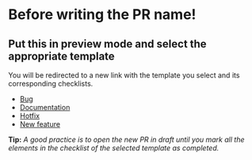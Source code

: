 # Before writing the PR name!

## Put this in preview mode and select the appropriate template

You will be redirected to a new link with the template you select and
its corresponding checklists.

- [Bug](?expand=1&template=PULL_REQUEST_TEMPLATE_BUG.md&labels=bug&title=%5BBUG%5D%20)
- [Documentation](?expand=1&template=PULL_REQUEST_TEMPLATE_DOCUMENTATION.md&labels=documentation&title=%5BDOC%5D%20)
- [Hotfix](?expand=1&template=PULL_REQUEST_TEMPLATE_HOTFIX.md&labels=hotfix&title=%5BFIX%5D%20)
- [New feature](?expand=1&template=PULL_REQUEST_TEMPLATE_NEW_FEATURE.md&labels=enhancement&title=%5BFEATURE%5D%20)

**Tip:**
_A good practice is to open the new PR in draft until you mark_
_all the elements in the checklist of the selected template_
_as completed._
